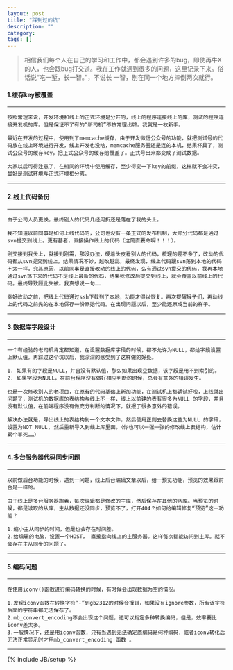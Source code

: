 ```yaml
---
layout: post
title: "踩到过的坑"
description: ""
category: 
tags: []
---
```


> 相信我们每个人在自己的学习和工作中，都会遇到许多的bug，即使再牛X的人，也会跟bug打交道。我在工作就遇到很多的问题，这里记录下来。俗话说“吃一堑，长一智。”，不说长 一智，别在同一个地方摔倒两次就行。

#### 1.缓存key被覆盖
---
    按照常理来说，开发环境和线上的正式环境是分开的，线上的程序连接线上的库，测试的程序连接开发机的库。但是保证不了有的“新司机”不按常理出牌。我就是一枚新手。

    最近在开发的过程中，使用到了memcache缓存，由于开发微信公众号的功能，就把测试号的代码放在线上环境进行开发，线上开发也没啥，memcache服务器还是连的本机，结果杯具了，测试公众号的缓存key，把正式公众号的缓存给覆盖了。正式号出来都变成了测试数据。 

    大家以后可得注意了，在相同的环境中使用缓存，至少得变一下key的前缀，这样就不会冲突，最好是测试环境与正式环境相分离。

---

#### 2.线上代码备份
----
    由于公司人员更换，最终别人的代码几经周折还是落在了我的头上。

    我不知道以前同事是如何上线代码的，公司也没有一条正式的发布机制，大部分代码都是通过svn提交到线上。更有甚者，直接操作线上的代码（这简直要命啊！！！）。

    刚交接到我头上，就接到刚需，那没办法，硬着头皮看别人的代码，梳理的差不多了，改动的代码都从svn提交到线上。结果情况不妙，越改越乱，最终发现，线上代码跟svn荡到本地的代码不太一样，究其原因，以前同事是直接改动的线上的代码，么有通过svn提交的代码，我再本地通过svn荡下来的代码不是线上最新的代码，结果我修改后提交到线上，就会覆盖以前线上的代码。最终导致顾此失彼。我真想说一句……

    幸好改动之前，把线上代码通过ssh下载到了本地，功能才得以恢复。再次提醒猴子们，再动线上的代码之前先的在本地保存一份原始代码。在出现问题以后，至少能还原成当前的样子。

----

#### 3.数据库字段设计
----
    一个有经验的老司机肯定都知道，在设置数据库字段的时候，都不允许为NULL，都给字段设置上默认值。再踩过这个坑以后，我深深的感受到了这样做的好处。

    1. 如果有的字段是NULL，并且没有默认值，那么如果出现空数据，该字段是用不到索引的。
    2. 如果字段为NULL，在前台程序没有做好相应判断的时候，总会有意外的错误发生。

    也是一次修改别人的老项目，在原有的代码基础上新加功能，在测试机上都调试好啦，上线就出问题了，测试机的数据库的表结构与线上不一样，线上以前建的表有很多为NULL 的字段，并且没有默认值，在前端程序没有做充分判断的情况下，就报了很多意外的错误。

    解决办法就是，导出线上的表结构到一个文本文件，然后使用正则去替换这些为NULL 的字段，设置为NOT NULL, 然后重新导入到线上库里面。（你也可以一张一张的修改线上表结构，估计累个半死……）

----

#### 4.多台服务器代码同步问题
----
    以前做后台功能的时候，遇到一问题，线上后台编辑文章以后，给一预览功能，预览的效果跟前台是一样的。

    由于线上是多台服务器跑着，每次编辑都是修改的主库，然后保存在其他的从库。当预览的时候，都是读取的从库，主从数据还没同步，预览不了，打开404？如何给编辑修复“预览”这一功能？

    1.缩小主从同步的时间，但是也会存在时间差。
    2.给编辑的电脑，设置一个HOST， 直接指向线上的主服务器。这样每次都能访问到主库。就不会存在主从同步的问题了。

----

#### 5.编码问题
----
    在使用iconv()函数进行编码转换的时候，有时候会出现数据为空的情况。

    1.发现iconv函数在转换字符“-”到gb2312的时候会报错，如果没有ignore参数，所有该字符后面的字符串都无法保存了。
    2.mb_convert_encoding不会出现这个问题，还可以指定多种转换编码，但是，效率要比iconv差太多。
    3.一般情况下，还是用iconv函数，只有当遇到无法确定原编码是何种编码，或者iconv转化后无法正常显示时才用mb_convert_encoding 函数 。
    
----
{% include JB/setup %}
